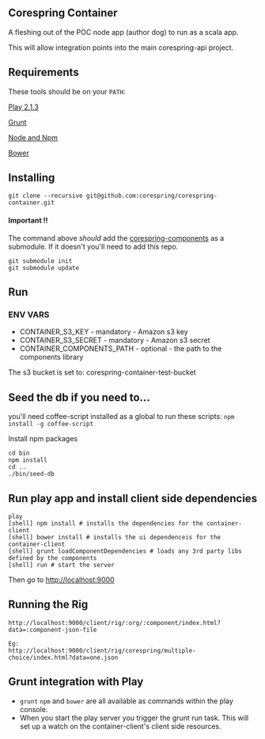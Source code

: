 ## Corespring Container

A fleshing out of the POC node app (author dog) to run as a scala app.

This will allow integration points into the main corespring-api project.


## Requirements 

These tools should be on your `PATH`:

[Play 2.1.3](http://www.playframework.com/)

[Grunt](http://gruntjs.com/)

[Node and Npm](http://nodejs.org/)

[Bower](http://bower.io/)


## Installing

    git clone --recursive git@github.com:corespring/corespring-container.git

#### Important !!

The command above *should* add the [corespring-components](http://github.com/corespring/corespring-components) as a submodule. If it doesn't you'll need to add this repo.

    git submodule init
    git submodule update


## Run

### ENV VARS

*  CONTAINER_S3_KEY - mandatory - Amazon s3 key
*  CONTAINER_S3_SECRET - mandatory - Amazon s3 secret
*  CONTAINER_COMPONENTS_PATH - optional - the path to the components library
  
The s3 bucket is set to: corespring-container-test-bucket

## Seed the db if you need to...

you'll need coffee-script installed as a global to run these scripts: `npm install -g coffee-script`

Install npm packages

    cd bin
    npm install
    cd ..
    ./bin/seed-db


## Run play app and install client side dependencies

    play
    [shell] npm install # installs the dependencies for the container-client
    [shell] bower install # installs the ui dependenceis for the container-client
    [shell] grunt loadComponentDependencies # loads any 3rd party libs defined by the components
    [shell] run # start the server
    
    
Then go to [http://localhost:9000](http://localhost:9000)

## Running the Rig

    http://localhost:9000/client/rig/:org/:component/index.html?data=:component-json-file
    
    Eg: 
    http://localhost:9000/client/rig/corespring/multiple-choice/index.html?data=one.json
    
    

## Grunt integration with Play

* `grunt` `npm` and `bower` are all available as commands within the play console. 
* When you start the play server you trigger the grunt run task. This will set up a watch on the container-client's client side resources.


